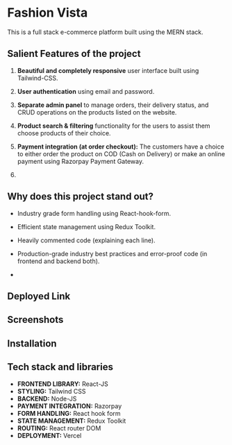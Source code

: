# Fashion Vista

This is a full stack e-commerce platform built using the MERN stack.

## Salient Features of the project

1. **Beautiful and completely responsive** user interface built using Tailwind-CSS.

2. **User authentication** using email and password.

3. **Separate admin panel** to manage orders, their delivery status, and CRUD operations on the products listed on the website.

4. **Product search & filtering** functionality for the users to assist them choose products of their choice.

5. **Payment integration (at order checkout):** The customers have a choice to either order the product on COD (Cash on Delivery) or make an online payment using Razorpay Payment Gateway.

6.

## Why does this project stand out?

- Industry grade form handling using React-hook-form.

- Efficient state management using Redux Toolkit.

- Heavily commented code (explaining each line).

- Production-grade industry best practices and error-proof code (in frontend and backend both).

-

## Deployed Link

## Screenshots

## Installation

## Tech stack and libraries

- **FRONTEND LIBRARY:** React-JS
- **STYLING:** Tailwind CSS
- **BACKEND:** Node-JS
- **PAYMENT INTEGRATION:** Razorpay
- **FORM HANDLING:** React hook form
- **STATE MANAGEMENT:** Redux Toolkit
- **ROUTING:** React router DOM
- **DEPLOYMENT:** Vercel

